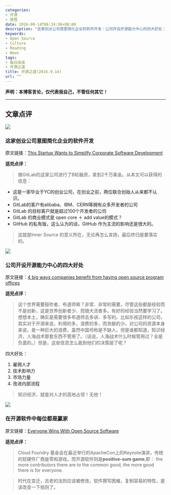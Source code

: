 ```yaml
---
categories:
- 开源
- 感悟
date: 2016-09-14T06:24:36+08:00
description: "这家创业公司意图简化企业的软件开发｜公司开设开源能力中心的四大好处｜在开源软件中每位都是赢家"
keywords:
- Open Source
- Culture
- Reading
- News
tags:
- 每日阅读
- 开源之道
title: 开源之道(2016.9.14)
url: ""
---
```


**声明：本博客言论，仅代表我自己，不管任何其它！**

---

## 文章点评

![](https://about.gitlab.com/images/press/logo/wm.svg)

### 这家创业公司意图简化企业的软件开发

原文链接：[This Startup Wants to Simplify Corporate Software Development](http://fortune.com/2016/09/13/gitlab-seriesb/)

**适兕点评：**

> 做GitLab的这家公司进行了B轮融资，拿到2千万美金。从本文可以获得的信息：

* 这是一家毕业于YC的创业公司，在创业之前，两位联合创始人从来都不认识。
* GitLab的客户有alibaba、IBM、CERN等拥有众多开发者的公司
* GitLab 的目标客户就是超过100个开发者的公司
* GitLab 的商业模式是 open core ＋ add value的模式？
* GitHub 的私有版，这么认为的话，GitHub 作为主流的影响还是很大的。

> 这就是Inner Source 的意义所在，无论再怎么宣扬，最后终归是要落实的。

![](https://opensource.com/sites/default/files/styles/image-full-size/public/images/business/BUSINESS_creativity.png?itok=x2HTRKVW)

### 公司开设开源能力中心的四大好处

原文链接：[4 big ways companies benefit from having open source program offices](https://opensource.com/business/16/9/4-big-ways-companies-benefit-having-open-source-program-offices)

**适兕点评：**

> 这个世界需要鼓吹者、布道师嘛？非常、非常的需要，尽管这些都是经验而不是创新，这是世界创新者少、而随大流者多。有好的经验当然要学习了。想想本土，确实是需要很多布道师去多讲、多写的。比如乐视这样的公司，其实对于开源来说，利用的多，浪费的多，而贡献的少。对公司的资源本身来说，是一种巨大的浪费，虽然中国号称是不缺人，但是谁都知道，知识经济，人海战术那套东西不管用了。（话说，人海战术什么时候管用过？全是负面的。）但是，这些信息怎么能到他们的决策层了呢？

四大好处：

1. 雇佣人才
2. 技术影响力
3. 市场力量
4. 改进内部流程 

> 知识经济，就是对人才的高地占领！无他！

![](https://www.wired.com/wp-content/uploads/2016/08/GettyImages-497452707-open-s2.jpg)

### 在开源软件中每位都是赢家
 
原文链接：[Everyone Wins With Open Source Software](https://www.linux.com/news/everyone-wins-open-source-software)

**适兕点评：**

> Cloud Foundry 基金会在最近举行的ApacheCon上的Keynote演讲，传统的软硬件厂商是零和游戏，而开源软件则是**positive-sum game**,即： the more contributors there are to the common good, the more good there is for everyone.

> 时代在变迁，古老的法则应该被修改，软件撰写困难，复制容易的特性，是该改变一下规则了。

